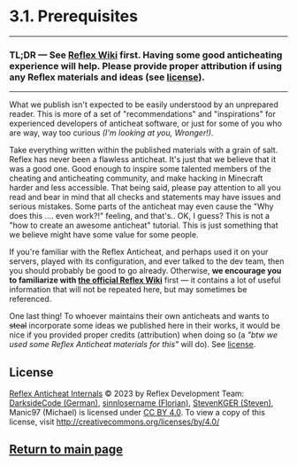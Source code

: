 # 3.1. Prerequisites

---
### TL;DR — See [Reflex Wiki][reflex-wiki] first. Having some good anticheating experience will help. Please provide proper attribution if using any Reflex materials and ideas (see [license][license]).
---




What we publish isn't expected to be easily understood by an unprepared reader. This is more of a set of "recommendations" and "inspirations" for experienced developers of anticheat software, or just for some of you who are way, way too curious *(I'm looking at you, Wronger!)*.

Take everything written within the published materials with a grain of salt. Reflex has never been a flawless anticheat. It's just that we believe that it was a good one. Good enough to inspire some talented members of the cheating and anticheating community, and make hacking in Minecraft harder and less accessible. That being said, please pay attention to all you read and bear in mind that all checks and statements may have issues and serious mistakes. Some parts of the anticheat may even cause the "Why does this .... even work?!" feeling, and that's.. OK, I guess? This is not a "how to create an awesome anticheat" tutorial. This is just something that we believe might have some value for some people.

If you're familiar with the Reflex Anticheat, and perhaps used it on your servers, played with its configuration, and ever talked to the dev team, then you should probably be good to go already. Otherwise, **we encourage you to familiarize with [the official Reflex Wiki][reflex-wiki]** first — it contains a lot of useful information that will not be repeated here, but may sometimes be referenced.

One last thing! To whoever maintains their own anticheats and wants to ~~steal~~ incorporate some ideas we published here in their works, it would be nice if you provided proper credits (attribution) when doing so (a *"btw we used some Reflex Anticheat materials for this"* will do). See [license][license].




## License

[Reflex Anticheat Internals][reflex-anticheat-internals] © 2023 by Reflex Development Team: [DarksideCode (German)][dev-german], [sinnlosername (Florian)][dev-florian], [StevenKGER (Steven)][dev-steven], Manic97 (Michael) is licensed under [CC BY 4.0][license]. To view a copy of this license, visit http://creativecommons.org/licenses/by/4.0/

[license]: http://creativecommons.org/licenses/by/4.0

[reflex-anticheat-internals]: https://github.com/MeGysssTaa/reflex-anticheat-internals

[dev-german]: https://github.com/MeGysssTaa

[dev-florian]: https://github.com/sinnlosername

[dev-steven]: https://github.com/StevenKGER

## [Return to main page][reflex-anticheat-internals]





[reflex-wiki]: https://github.com/MeGysssTaa/ReflexIssueTracker/wiki



